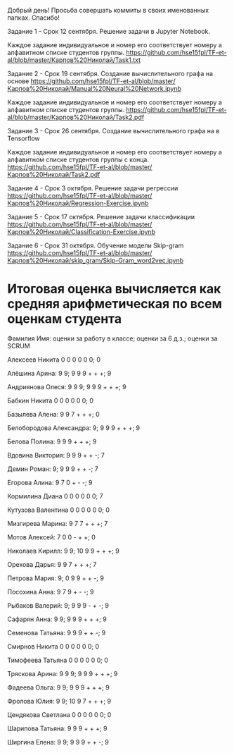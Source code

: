 Добрый день! Просьба совершать коммиты в своих именованных папках. Спасибо!


Задание 1 - Срок 12 сентября. Решение задачи в Jupyter Notebook.

Каждое задание индивидуальное и номер его соответствует номеру а алфавитном списке студентов группы.
https://github.com/hse15fpl/TF-et-al/blob/master/Карпов%20Николай/Task1.txt


Задание 2 - Срок 19 сентября. Создание вычислительного графа на основе https://github.com/hse15fpl/TF-et-al/blob/master/Карпов%20Николай/Manual%20Neural%20Network.ipynb 

Каждое задание индивидуальное и номер его соответствует номеру а алфавитном списке студентов группы.
https://github.com/hse15fpl/TF-et-al/blob/master/Карпов%20Николай/Task2.pdf

Задание 3 - Срок 26 сентября. Создание вычислительного графа на в Tensorflow 

Каждое задание индивидуальное и номер его соответствует номеру а алфавитном списке студентов группы с конца.
https://github.com/hse15fpl/TF-et-al/blob/master/Карпов%20Николай/Task2.pdf

Задание 4 - Срок 3 октября. Решение задачи регрессии
https://github.com/hse15fpl/TF-et-al/blob/master/Карпов%20Николай/Regression-Exercise.ipynb

Задание 5 - Срок 17 октября. Решение задачи классификации
https://github.com/hse15fpl/TF-et-al/blob/master/Карпов%20Николай/Classification-Exercise.ipynb

Задание 6 - Срок 31 октября. Обучение модели Skip-gram
https://github.com/hse15fpl/TF-et-al/blob/master/Карпов%20Николай/skip_gram/Skip-Gram_word2vec.ipynb

# Итоговая оценка вычисляется как средняя арифметическая по всем оценкам студента

Фамилия Имя:  оценки за работу в классе; оценки за 6 д.з.; оценки за SCRUM

Алексеев Никита 0 0 0 0 0 0; 0

Алёшина Арина: 9 9; 9 9 9 + + +; 9

Андриянова Олеся: 9 9 9; 9 9 9 + + +; 9

Бабкин Никита 0 0 0 0 0 0; 0

Базылева Алена: 9 9 7 + + +; 0

Белобородова Александра: 9; 9 9 9 + + +; 9

Белова Полина: 9 9 9 + + +; 9

Вдовина Виктория: 9 9 9 + + -; 7

Демин Роман: 9; 9 9 9 + + -; 7

Егорова Алина: 9 7 0 + - -; 9

Кормилина Диана 0 0 0 0 0 0; 7

Кутузова Валентина 0 0 0 0 0 0; 0

Мизгирева Марина: 9 7 7 + + +; 7

Мотов Алексей: 7 0 0 - + +; 0

Николаев Кирилл: 9 9; 10 9 9 + + +; 9

Орехова Дарья: 9 9 7 + + +; 7

Петрова Мария: 9; 0 9 9 + + -; 9

Посохина Анна: 9 7 9 + - -; 9

Рыбаков Валерий: 9; 9 9 9 - + -; 9

Сафарян Анна: 9 9; 9 9 9 + + +; 9

Семенова Татьяна: 9 9 9 + + -; 9

Смирнов Никита 0 0 0 0 0 0; 0

Тимофеева Татьяна 0 0 0 0 0 0; 0

Тряскова Арина: 9 9 9; 9 9 9 + + +; 9

Фадеева Ольга: 9 9; 9 9 9 + + +; 9 

Фролова Юлия: 9 9; 10 9 7 + + +; 9

Цендякова Светлана 0 0 0 0 0 0; 0

Шарипова Татьяна: 9 9 9 + + +; 9

Ширгина Елена: 9 9; 9 9 9 + + -; 9 
